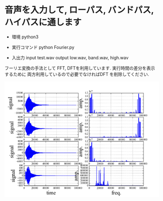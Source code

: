 # 音声を入力して, ローパス, バンドパス, ハイパスに通します
* 環境
python3
* 実行コマンド
python Fourier.py

* 入出力
input test.wav
output low.wav, band.wav, high.wav

フーリエ変換の手法として
FFT, DFTを利用しています.
実行時間の差分を表示するために
両方利用しているので必要でなければDFT を削除してください.

![出力結果](output.png)




